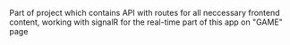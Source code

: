 Part of project which contains API with routes for all neccessary frontend content, working with signalR for the real-time part of this app on "GAME" page
